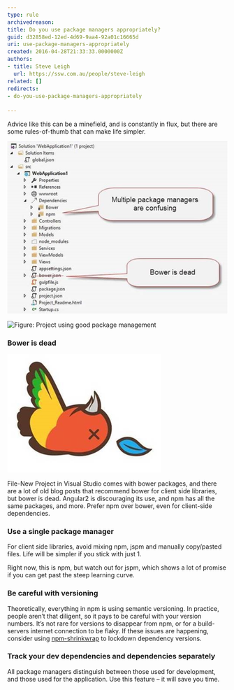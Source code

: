 ```yaml
---
type: rule
archivedreason: 
title: Do you use package managers appropriately?
guid: d32858ed-12ed-4d69-9aa4-92a01c16665d
uri: use-package-managers-appropriately
created: 2016-04-28T21:33:33.0000000Z
authors:
- title: Steve Leigh
  url: https://ssw.com.au/people/steve-leigh
related: []
redirects:
- do-you-use-package-managers-appropriately

---
```


Advice like this can be a minefield, and is constantly in flux, but there are some rules-of-thumb that can make life simpler.

<!--endintro-->

![Figure: Default ASP.NET Core project is package management done wrong](package1.jpg)  

![Figure: Project using good package management](package2_1710208823172.jpg)  

### Bower is dead

![Figure: Bower is dead](package3.jpg)  

File-New Project in Visual Studio comes with bower packages, and there are a lot of old blog posts that  recommend bower for client side libraries, but bower is dead. Angular2 is discouraging its use, and npm has all the same packages, and more. Prefer npm over bower, even for client-side dependencies.

### Use a single package manager

For client side libraries, avoid mixing npm, jspm and manually copy/pasted files. Life will be simpler if you stick with just 1.

Right now, this is npm, but watch out for jspm, which shows a lot of promise if you can get past the steep learning curve.

### Be careful with versioning

Theoretically, everything in npm is using semantic versioning.  In practice, people aren’t that diligent, so it pays to be careful with your version numbers. It’s not rare for versions to disappear from npm, or for a build-servers internet connection to be flaky.  If these issues are happening, consider using        [npm-shrinkwrap](https://docs.npmjs.com/cli/shrinkwrap) to lockdown dependency versions.

### Track your dev dependencies and dependencies separately

All package managers distinguish between those used for development, and those used for the application.  Use this feature – it will save you time.

